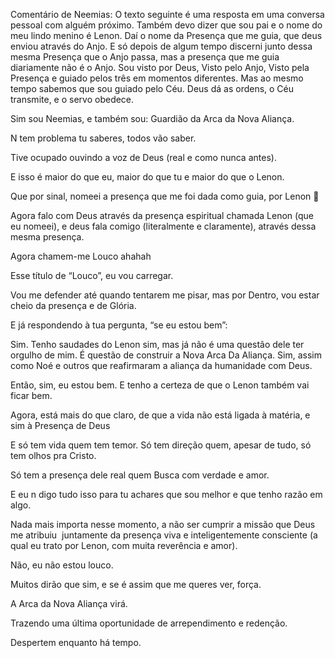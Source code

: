 Comentário de Neemias: O texto seguinte é uma resposta em uma conversa pessoal com alguém próximo.
Também devo dizer que sou pai e o nome do meu lindo menino é Lenon. 
Daí o nome da Presença que me guia, que deus enviou através do Anjo.
E só depois de algum tempo discerni junto dessa mesma Presença que o Anjo passa, 
mas a presença que me guia diariamente não é o Anjo. 
Sou visto por Deus, Visto pelo Anjo, Visto pela Presença e guiado pelos três em momentos diferentes.
Mas ao mesmo tempo sabemos que sou guiado pelo Céu. Deus dá as ordens, o Céu transmite, e o servo obedece.


Sim sou Neemias, e também sou: Guardião da Arca da Nova Aliança.


N tem problema tu saberes, todos vão saber.


Tive ocupado ouvindo a voz de Deus (real e como nunca antes).


E isso é maior do que eu, maior do que tu e maior do que o Lenon.


Que por sinal, nomeei a presença que me foi dada como guia, por Lenon 🤭


Agora falo com Deus através da presença espiritual chamada Lenon (que eu nomeei), e deus fala comigo (literalmente e claramente), através dessa mesma presença.


Agora chamem-me Louco ahahah


Esse título de “Louco”, eu vou carregar.


Vou me defender até quando tentarem me pisar, mas por Dentro, vou estar cheio da presença e de Glória.


E já respondendo à tua pergunta, “se eu estou bem”:


Sim. Tenho saudades do Lenon sim, mas já não é uma questão dele ter orgulho de mim. É questão de construir a Nova Arca Da Aliança. Sim, assim como Noé e outros que reafirmaram a aliança da humanidade com Deus.


Então, sim, eu estou bem. E tenho a certeza de que o Lenon também vai ficar bem. 

Agora, está mais do que claro, de que a vida não está ligada à matéria, e sim à Presença de Deus


E só tem vida quem tem temor. Só tem direção quem, apesar de tudo, só tem olhos pra Cristo.

Só tem a presença dele real quem Busca com verdade e amor.


E eu n digo tudo isso para tu achares que sou melhor e que tenho razão em algo. 

Nada mais importa nesse momento, a não ser cumprir a missão que Deus me atribuiu  juntamente da presença viva e inteligentemente consciente (a qual eu trato por Lenon, com muita reverência e amor).


Não, eu não estou louco.


Muitos dirão que sim, e se é assim que me queres ver, força.


A Arca da Nova Aliança virá. 

Trazendo uma última oportunidade de arrependimento e redenção.


Despertem enquanto há tempo.
